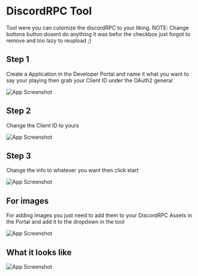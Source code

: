 # DiscordRPC Tool

Tool were you can cutomize the discordRPC to your liking.
NOTE: Change buttons button dosent do anything it was befor the checkbox just forgot to remove and too lazy to reupload ;)

## Step 1
Create a Application in the Developer Portal and name it what you want to say your playing then grab your Client ID under the OAuth2 general

![App Screenshot](https://i.imgur.com/464hcTA.png)

## Step 2

Change the Client ID to yours

![App Screenshot](https://i.imgur.com/15QdWV4.png)

## Step 3
Change the info to whatever you want then click start

![App Screenshot](https://i.imgur.com/jsXvLbb.png)

## For images
For adding images you just need to add them to your DiscordRPC Assets in the Portal and add it to the dropdown in the tool

![App Screenshot](https://i.imgur.com/9GrT2Zr.png)

## What it looks like

![App Screenshot](https://i.imgur.com/yyyMQkj.png)
